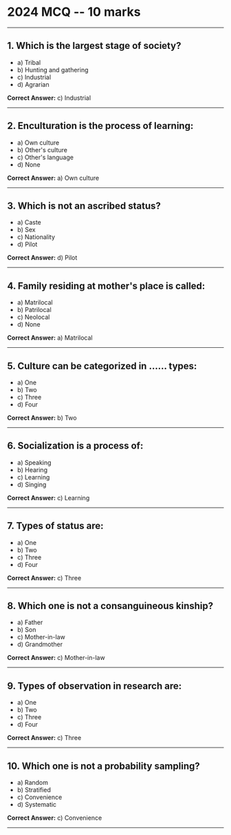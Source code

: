 # 2024 MCQ  -- 10 marks
---

## 1. Which is the largest stage of society?
- a) Tribal
- b) Hunting and gathering
- c) Industrial
- d) Agrarian

**Correct Answer:** c) Industrial

---

## 2. Enculturation is the process of learning:
- a) Own culture
- b) Other's culture
- c) Other's language
- d) None

**Correct Answer:** a) Own culture

---
## 3. Which is not an ascribed status?
- a) Caste
- b) Sex
- c) Nationality
- d) Pilot

**Correct Answer:** d) Pilot

---
## 4. Family residing at mother's place is called:
- a) Matrilocal
- b) Patrilocal
- c) Neolocal
- d) None

**Correct Answer:** a) Matrilocal

---

## 5. Culture can be categorized in ...... types:
- a) One
- b) Two
- c) Three
- d) Four

**Correct Answer:** b) Two

---
## 6. Socialization is a process of:
- a) Speaking
- b) Hearing
- c) Learning
- d) Singing

**Correct Answer:** c) Learning

---
## 7. Types of status are:
- a) One
- b) Two
- c) Three
- d) Four

**Correct Answer:** c) Three

---

## 8. Which one is not a consanguineous kinship?
- a) Father
- b) Son
- c) Mother-in-law
- d) Grandmother

**Correct Answer:** c) Mother-in-law

---

## 9. Types of observation in research are:
- a) One
- b) Two
- c) Three
- d) Four

**Correct Answer:** c) Three

---

## 10. Which one is not a probability sampling?
- a) Random
- b) Stratified
- c) Convenience
- d) Systematic

**Correct Answer:** c) Convenience

---